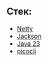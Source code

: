 Стек:
- 
- [Netty](https://netty.io/index.html)
- [Jackson](https://github.com/FasterXML/jackson-docs)
- [Java 23](https://docs.oracle.com/en/java/javase/23/)
- [picocli](https://picocli.info)
